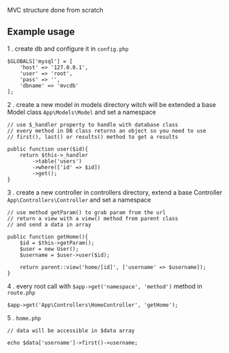 MVC structure done from scratch

## Example usage

1 . create db and configure it in ``config.php``
```
$GLOBALS['mysql'] = [
    'host' => '127.0.0.1',
    'user' => 'root',
    'pass' => '',
    'dbname' => 'mvcdb'
];
```
2 . create a new model in models directory witch will be extended a base Model class ``App\Models\Model`` and set a namespace
```
// use $_handler property to handle with database class
// every method in DB class returns an object so you need to use
// first(), last() or results() method to get a results

public function user($id){
    return $this->_handler
        ->table('users')
        ->where(['id' => $id])
        ->get();
}
```
3 . create a new controller in controllers directory, extend a base Controller ``App\Controllers\Controller`` and set a namespace
```
// use method getParam() to grab param from the url
// return a view with a view() method from parent class
// and send a data in array

public function getHome(){
    $id = $this->getParam();
    $user = new User();
    $username = $user->user($id);
    
    return parent::view('home/[id]', ['username' => $username]);
}
```
4 . every root call with ``$app->get('namespace', 'method')`` method in ``route.php``
```
$app->get('App\Controllers\HomeController', 'getHome');
```
5 . ``home.php``
```
// data will be accessible in $data array

echo $data['username']->first()->username;
```